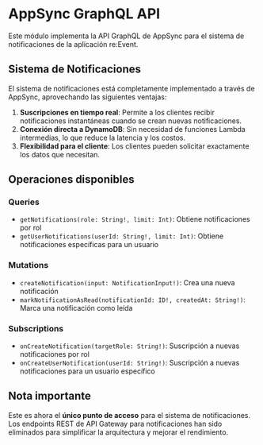 # AppSync GraphQL API

Este módulo implementa la API GraphQL de AppSync para el sistema de notificaciones de la aplicación re:Event.

## Sistema de Notificaciones

El sistema de notificaciones está completamente implementado a través de AppSync, aprovechando las siguientes ventajas:

1. **Suscripciones en tiempo real**: Permite a los clientes recibir notificaciones instantáneas cuando se crean nuevas notificaciones.
2. **Conexión directa a DynamoDB**: Sin necesidad de funciones Lambda intermedias, lo que reduce la latencia y los costos.
3. **Flexibilidad para el cliente**: Los clientes pueden solicitar exactamente los datos que necesitan.

## Operaciones disponibles

### Queries
- `getNotifications(role: String!, limit: Int)`: Obtiene notificaciones por rol
- `getUserNotifications(userId: String!, limit: Int)`: Obtiene notificaciones específicas para un usuario

### Mutations
- `createNotification(input: NotificationInput!)`: Crea una nueva notificación
- `markNotificationAsRead(notificationId: ID!, createdAt: String!)`: Marca una notificación como leída

### Subscriptions
- `onCreateNotification(targetRole: String!)`: Suscripción a nuevas notificaciones por rol
- `onCreateUserNotification(userId: String!)`: Suscripción a nuevas notificaciones para un usuario específico

## Nota importante

Este es ahora el **único punto de acceso** para el sistema de notificaciones. Los endpoints REST de API Gateway para notificaciones han sido eliminados para simplificar la arquitectura y mejorar el rendimiento.